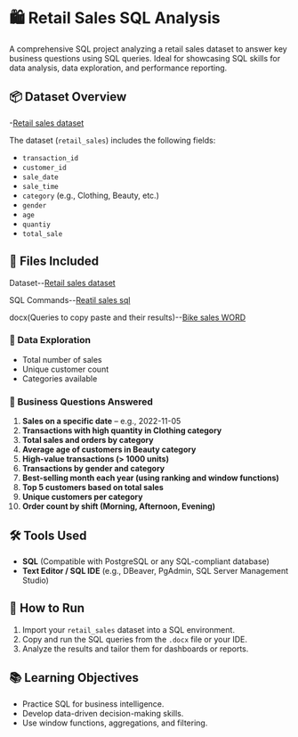 
# 🛍️ Retail Sales SQL Analysis

A comprehensive SQL project analyzing a retail sales dataset to answer key business questions using SQL queries. Ideal for showcasing SQL skills for data analysis, data exploration, and performance reporting.

## 📦 Dataset Overview
-<a href="https://github.com/vishalmehta01/Retail_sales_analysis_-sql-/blob/main/Retail_Sales_dataset.csv">Retail sales dataset</a>

The dataset (`retail_sales`) includes the following fields:

- `transaction_id`
- `customer_id`
- `sale_date`
- `sale_time`
- `category` (e.g., Clothing, Beauty, etc.)
- `gender`
- `age`
- `quantiy`
- `total_sale`


## 📁 Files Included
Dataset--<a href="https://github.com/vishalmehta01/Retail_sales_analysis_-sql-/blob/main/Retail_Sales_dataset.csv">Retail sales dataset</a>

SQL Commands--<a href="https://github.com/vishalmehta01/Retail_sales_analysis_-sql-/blob/main/Retail_dataset%20sql%20queries.sql">Reatil sales sql</a>

docx(Queries to copy paste and their results)--<a href="https://github.com/vishalmehta01/Retail_sales_analysis_-sql-/blob/main/retail_dataset%20sql%20queries%20and%20result.docx">Bike sales WORD</a>


### 🔹 Data Exploration
- Total number of sales
- Unique customer count
- Categories available

### 🔹 Business Questions Answered
1. **Sales on a specific date** – e.g., 2022-11-05
2. **Transactions with high quantity in Clothing category**
3. **Total sales and orders by category**
4. **Average age of customers in Beauty category**
5. **High-value transactions (> 1000 units)**
6. **Transactions by gender and category**
7. **Best-selling month each year (using ranking and window functions)**
8. **Top 5 customers based on total sales**
9. **Unique customers per category**
10. **Order count by shift (Morning, Afternoon, Evening)**

## 🛠️ Tools Used

- **SQL** (Compatible with PostgreSQL or any SQL-compliant database)
- **Text Editor / SQL IDE** (e.g., DBeaver, PgAdmin, SQL Server Management Studio)

## 🚀 How to Run

1. Import your `retail_sales` dataset into a SQL environment.
2. Copy and run the SQL queries from the `.docx` file  or your IDE.
3. Analyze the results and tailor them for dashboards or reports.

## 📚 Learning Objectives

- Practice SQL for business intelligence.
- Develop data-driven decision-making skills.
- Use window functions, aggregations, and filtering.



